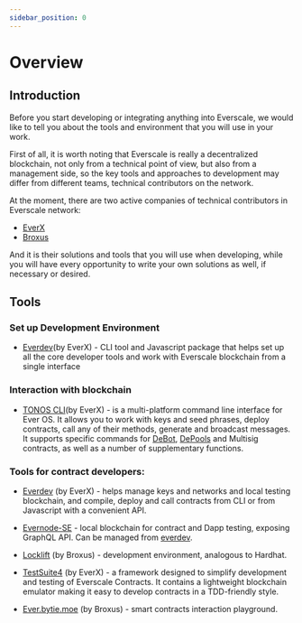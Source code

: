 ```yaml
---
sidebar_position: 0
---
```


# Overview

## Introduction

Before you start developing or integrating anything into Everscale, we would like to tell you about the tools and environment that you will use in your work.

First of all, it is worth noting that Everscale is really a decentralized blockchain, not only from a technical point of view, but also from a management side, so the key tools and approaches to development may differ from different teams, technical contributors on the network.

At the moment, there are two active companies of technical contributors in Everscale network:

- [EverX](https://everx.dev/about)
- [Broxus](https://broxus.com/)


And it is their solutions and tools that you will use when developing, while you will have every opportunity to write your own solutions as well, if necessary or desired.

## Tools

### Set up Development Environment

- [Everdev](https://github.com/tonlabs/everdev)(by EverX) - CLI tool and Javascript package that helps set up all the core developer tools and work with Everscale blockchain from a single interface

### Interaction with blockchain

- [TONOS CLI](tonos-cli.md)(by EverX) - is a multi-platform command line interface for Ever OS. It allows you to work with keys and seed phrases, deploy contracts, call any of their methods, generate and broadcast messages. It supports specific commands for [DeBot](../debots/getting-started.md), [DePools](../../validate/depools/getting-started.md) and Multisig contracts, as well as a number of supplementary functions.

### Tools for contract developers:

- [Everdev](https://github.com/tonlabs/everdev) (by EverX) - helps manage keys and networks and local testing blockchain, and compile, deploy and call contracts from CLI or from Javascript with a convenient API. 

- [Evernode-SE](https://github.com/tonlabs/evernode-se) - local blockchain for contract and Dapp testing, exposing GraphQL API. Can be managed from [everdev](https://github.com/tonlabs/everdev).

- [Locklift](locklift.md) (by Broxus) - development environment, analogous to Hardhat.

- [TestSuite4](everdev/command-line-interface/testsuite4.md) (by EverX) - a framework designed to simplify development and testing of Everscale Contracts. It contains a lightweight blockchain emulator making it easy to develop contracts in a TDD-friendly style.

- [Ever.bytie.moe](ever-bytie.md) (by Broxus) - smart contracts interaction playground.
